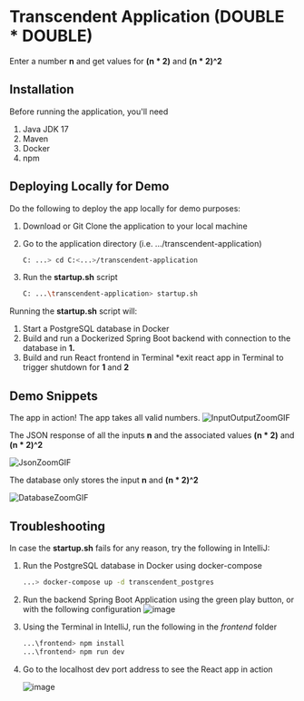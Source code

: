 # Transcendent Application (DOUBLE * DOUBLE)
Enter a number **n** and get values for **(n * 2)** and **(n * 2)^2**

## Installation

Before running the application, you'll need

1. Java JDK 17
2. Maven
3. Docker
4. npm

## Deploying Locally for Demo

Do the following to deploy the app locally for demo purposes:

1. Download or Git Clone the application to your local machine
2. Go to the application directory (i.e. .../transcendent-application)

   ```bash
   C: ...> cd C:<...>/transcendent-application
   ```
3. Run the **startup.sh** script

   ```bash
   C: ...\transcendent-application> startup.sh
   ```

Running the **startup.sh** script will:

1. Start a PostgreSQL database in Docker
2. Build and run a Dockerized Spring Boot backend with connection to the database in **1.**
3. Build and run React frontend in Terminal
   *exit react app in Terminal to trigger shutdown for **1** and **2**

## Demo Snippets
The app in action! The app takes all valid numbers.
![InputOutputZoomGIF](https://github.com/user-attachments/assets/c3034ed7-8907-4eb7-978c-6043960888a8)

The JSON response of all the inputs **n** and the associated values **(n * 2)** and **(n * 2)^2**

![JsonZoomGIF](https://github.com/user-attachments/assets/189c4d9c-3fad-47cd-aa51-582bf70106ac)

The database only stores the input **n** and **(n * 2)^2**

![DatabaseZoomGIF](https://github.com/user-attachments/assets/9531c40d-cb08-40a4-9808-e7a68fda2ef5)

## Troubleshooting

In case the **startup.sh** fails for any reason, try the following in IntelliJ:

1. Run the PostgreSQL database in Docker using docker-compose
   ```bash
   ...> docker-compose up -d transcendent_postgres
   ```
2. Run the backend Spring Boot Application using the green play button, or with the following configuration
   ![image](https://github.com/user-attachments/assets/09e8c3e5-7e2f-4c6e-9f38-e3f2da52149c)
3. Using the Terminal in IntelliJ, run the following in the *frontend* folder
   ```bash
   ...\frontend> npm install
   ...\frontend> npm run dev
   ```
4. Go to the localhost dev port address to see the React app in action

   ![image](https://github.com/user-attachments/assets/c7a7618d-dc6e-4e12-8c7c-9db93a3126d2)



